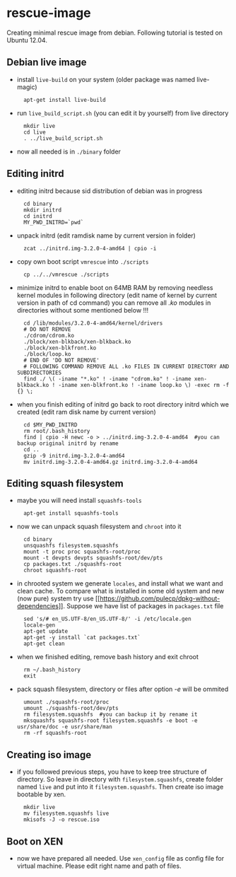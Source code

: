 rescue-image
============

Creating minimal rescue image from debian. Following tutorial is tested on Ubuntu 12.04.

## Debian live image

* install `live-build` on your system (older package was named live-magic)

        apt-get install live-build

* run `live_build_script.sh` (you can edit it by yourself) from live directory

        mkdir live
        cd live
        . ../live_build_script.sh
    
* now all needed is in `./binary` folder

## Editing initrd

* editing initrd because sid distribution of debian was in progress

        cd binary
        mkdir initrd
        cd initrd
        MY_PWD_INITRD=`pwd`

* unpack initrd (edit ramdisk name by current version in folder)

        zcat ../initrd.img-3.2.0-4-amd64 | cpio -i

* copy own boot script `vmrescue` into `./scripts`

        cp ../../vmrescue ./scripts
        
* minimize initrd to enable boot on 64MB RAM by removing needless kernel modules in following directory (edit name of kernel by current version in path of cd command) you can remove all *.ko* modules in directories without some mentioned below !!!

        cd /lib/modules/3.2.0-4-amd64/kernel/drivers
        # DO NOT REMOVE
        ./cdrom/cdrom.ko
        ./block/xen-blkback/xen-blkback.ko
        ./block/xen-blkfront.ko
        ./block/loop.ko
        # END OF 'DO NOT REMOVE'
        # FOLLOWING COMMAND REMOVE ALL .ko FILES IN CURRENT DIRECTORY AND SUBDIRECTORIES
        find ./ \( -iname "*.ko" ! -iname "cdrom.ko" ! -iname xen-blkback.ko ! -iname xen-blkfront.ko ! -iname loop.ko \) -exec rm -f {} \;


* when you finish editing of initrd go back to root directory initrd which we created (edit ram disk name by current version)

        cd $MY_PWD_INITRD
        rm root/.bash_history
        find | cpio -H newc -o > ../initrd.img-3.2.0-4-amd64  #you can backup original initrd by rename
        cd ..
        gzip -9 initrd.img-3.2.0-4-amd64
        mv initrd.img-3.2.0-4-amd64.gz initrd.img-3.2.0-4-amd64

## Editing squash filesystem

* maybe you will need install `squashfs-tools`

        apt-get install squashfs-tools

* now we can unpack squash filesystem and `chroot` into it

        cd binary
        unsquashfs filesystem.squashfs
        mount -t proc proc squashfs-root/proc
        mount -t devpts devpts squashfs-root/dev/pts
        cp packages.txt ./squashfs-root
        chroot squashfs-root

* in chrooted system we generate `locales`, and install what we want and clean cache. To compare what is installed in some old system and new (now pure) system try use [[https://github.com/pulecp/dpkg-without-dependencies]]. Suppose we have list of packages in `packages.txt` file

        sed 's/# en_US.UTF-8/en_US.UTF-8/' -i /etc/locale.gen
        locale-gen
        apt-get update
        apt-get -y install `cat packages.txt`
        apt-get clean

* when we finished editing, remove bash history and exit chroot

        rm ~/.bash_history
        exit

* pack squash filesystem, directory or files after option *-e* will be ommited

        umount ./squashfs-root/proc
        umount ./squashfs-root/dev/pts
        rm filesystem.squashfs	#you can backup it by rename it
        mksquashfs squashfs-root filesystem.squashfs -e boot -e usr/share/doc -e usr/share/man
        rm -rf squashfs-root

## Creating iso image

* if you followed previous steps, you have to keep tree structure of directory. So leave in directory with `filesystem.squashfs`, create folder named `live` and put into it `filesystem.squashfs`. Then create iso image bootable by xen.
    
        mkdir live
        mv filesystem.squashfs live
        mkisofs -J -o rescue.iso
    
## Boot on XEN

* now we have prepared all needed. Use `xen_config` file as config file for virtual machine. Please edit right name and path of files.
